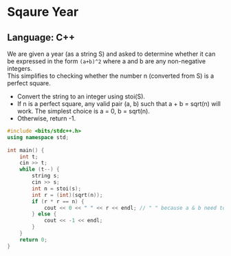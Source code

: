 # Sqaure Year

## Language: C++

We are given a year (as a string S) and asked to determine whether it can be expressed in the form `(a+b)^2` where a and b are any non-negative integers.  
This simplifies to checking whether the number n (converted from S) is a perfect square.
- Convert the string to an integer using stoi(S).
- If n is a perfect square, any valid pair (a, b) such that a + b = sqrt(n) will work. The simplest choice is a = 0, b = sqrt(n).
- Otherwise, return -1.

```cpp
#include <bits/stdc++.h>
using namespace std;
 
int main() {
    int t;
    cin >> t;
    while (t--) {
        string s;
        cin >> s;
        int n = stoi(s);
        int r = (int)(sqrt(n));
        if (r * r == n) {
            cout << 0 << " " << r << endl; // " " because a & b need to be printed in the same line. (sample o/p)
        } else {
            cout << -1 << endl;
        }
    }
    return 0;
}
```
